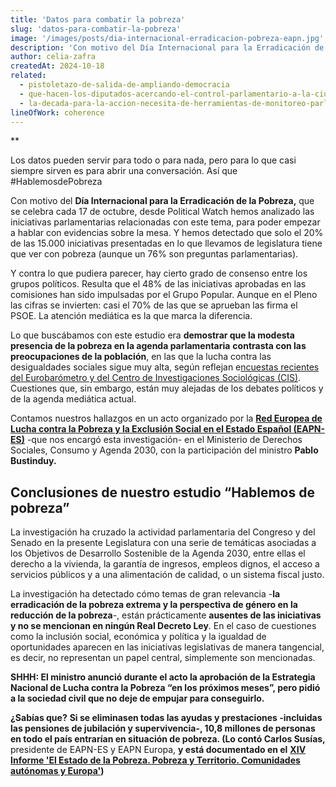 ```yaml
---
title: 'Datos para combatir la pobreza'
slug: 'datos-para-combatir-la-pobreza'
image: '/images/posts/dia-internacional-erradicacion-pobreza-eapn.jpg'
description: 'Con motivo del Día Internacional para la Erradicación de la Pobreza, que se celebra cada 17 de octubre, desde Political Watch hemos analizado las iniciativas parlamentarias relacionadas con este tema, para poder empezar a hablar con evidencias sobre la mesa. Y hemos detectado que solo el 20% de las 15.000 iniciativas presentadas en lo que llevamos de legislatura tiene que ver con pobreza (aunque un 76% son preguntas parlamentarias).'
author: celia-zafra
createdAt: 2024-10-18
related:
  - pistoletazo-de-salida-de-ampliando-democracia
  - que-hacen-los-diputados-acercando-el-control-parlamentario-a-la-ciudadania
  - la-decada-para-la-accion-necesita-de-herramientas-de-monitoreo-parlamentario-novedades-en-parlamento-2030
lineOfWork: coherence
---
```



**

Los datos pueden servir para todo o para nada, pero para lo que casi siempre sirven es para abrir una conversación. Así que #HablemosdePobreza

Con motivo del **Día Internacional para la Erradicación de la Pobreza,** que se celebra cada 17 de octubre, desde Political Watch hemos analizado las iniciativas parlamentarias relacionadas con este tema, para poder empezar a hablar con evidencias sobre la mesa. Y hemos detectado que solo el 20% de las 15.000 iniciativas presentadas en lo que llevamos de legislatura tiene que ver con pobreza (aunque un 76% son preguntas parlamentarias).

Y contra lo que pudiera parecer, hay cierto grado de consenso entre los grupos políticos. Resulta que el 48% de las iniciativas aprobadas en las comisiones han sido impulsadas por el Grupo Popular. Aunque en el Pleno las cifras se invierten: casi el 70% de las que se aprueban las firma el PSOE. La atención mediática es la que marca la diferencia.

Lo que buscábamos con este estudio era **demostrar que la modesta presencia de la pobreza en la agenda parlamentaria** **contrasta con las preocupaciones de la población**, en las que la lucha contra las desigualdades sociales sigue muy alta, según reflejan e[ncuestas recientes del Eurobarómetro y del Centro de Investigaciones Sociológicas (CIS)](https://www.eapn.es/actualidad/1765/el-864-de-la-poblacion-espanola-esta-preocupada-por-la-existencia-de-desigualdades-sociales). Cuestiones que, sin embargo, están muy alejadas de los debates políticos y de la agenda mediática actual.

Contamos nuestros hallazgos en un acto organizado por la [**Red Europea de Lucha contra la Pobreza y la Exclusión Social en el Estado Español (EAPN-ES)**](https://www.eapn.es/index.php) -que nos encargó esta investigación- en el Ministerio de Derechos Sociales, Consumo y Agenda 2030, con la participación del ministro **Pablo Bustinduy.**

## Conclusiones de nuestro estudio “Hablemos de pobreza”

La investigación ha cruzado la actividad parlamentaria del Congreso y del Senado en la presente Legislatura con una serie de temáticas asociadas a los Objetivos de Desarrollo Sostenible de la Agenda 2030, entre ellas el derecho a la vivienda, la garantía de ingresos, empleos dignos, el acceso a servicios públicos y a una alimentación de calidad, o un sistema fiscal justo.

La investigación ha detectado cómo temas de gran relevancia -**la erradicación de la pobreza extrema y la perspectiva de género en la reducción de la pobreza**\-, están prácticamente **ausentes de las iniciativas y no se mencionan en ningún Real Decreto Ley**. En el caso de cuestiones como la inclusión social, económica y política y la igualdad de oportunidades aparecen en las iniciativas legislativas de manera tangencial, es decir, no representan un papel central, simplemente son mencionadas.

**SHHH: El ministro anunció durante el acto la aprobación de la Estrategia Nacional de Lucha contra la Pobreza “en los próximos meses”, pero pidió a la sociedad civil que no deje de empujar para conseguirlo.**

**¿Sabías que?** **Si se eliminasen todas las ayudas y prestaciones -incluidas las pensiones de jubilación y supervivencia-, 10,8 millones de personas en todo el país entrarían en situación de pobreza. (Lo contó Carlos Susías,** presidente de EAPN-ES y EAPN Europa, **y está documentado en el** [**XIV Informe 'El Estado de la Pobreza. Pobreza y Territorio. Comunidades autónomas y Europa'**](https://www.eapn.es/estadodepobreza/)**)**
